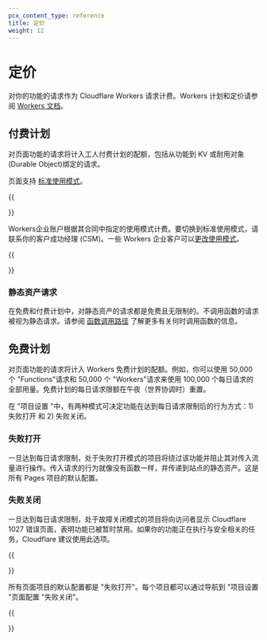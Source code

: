 ```yaml
---
pcx_content_type: reference
title: 定价
weight: 12
---
```


# 定价

对你的功能的请求作为 Cloudflare Workers 请求计费。Workers 计划和定价请参阅 [Workers 文档](/workers/platform/pricing/)。

## 付费计划

对页面功能的请求将计入工人付费计划的配额，包括从功能到 KV 或耐用对象(Durable Object)绑定的请求。

页面支持 [标准使用模式](/workers/platform/pricing/#example-pricing-standard-usage-model)。

{{<Aside type="note">}}

Workers企业账户根据其合同中指定的使用模式计费。要切换到标准使用模式，请联系你的客户成功经理 (CSM)。一些 Workers 企业客户可以[更改使用模式](/workers/platform/pricing/#how-to-switch-usage-models)。

{{</Aside>}}

### 静态资产请求

在免费和付费计划中，对静态资产的请求都是免费且无限制的。不调用函数的请求被视为静态请求。请参阅 [函数调用路径](/pages/functions/routing/#functions-invocation-routes) 了解更多有关何时调用函数的信息。

## 免费计划

对页面功能的请求将计入 Workers 免费计划的配额。例如，你可以使用 50,000 个 "Functions"请求和 50,000 个 "Workers"请求来使用 100,000 个每日请求的全部用量。免费计划的每日请求限额在午夜（世界协调时）重置。

在 "项目设置 "中，有两种模式可决定功能在达到每日请求限制后的行为方式：1) 失败打开 和 2) 失败关闭。

### 失败打开

一旦达到每日请求限制，处于失败打开模式的项目将绕过该功能并阻止其对传入流量进行操作。传入请求的行为就像没有函数一样，并传递到站点的静态资产。这是所有 Pages 项目的默认配置。

### 失败关闭

一旦达到每日请求限制，处于故障关闭模式的项目将向访问者显示 Cloudflare 1027 错误页面，表明功能已被暂时禁用。如果你的功能正在执行与安全相关的任务，Cloudflare 建议使用此选项。

{{<Aside type="note">}}

所有页面项目的默认配置都是 "失败打开"。每个项目都可以通过导航到 "项目设置 "页面配置 "失败关闭"。

{{</Aside>}}